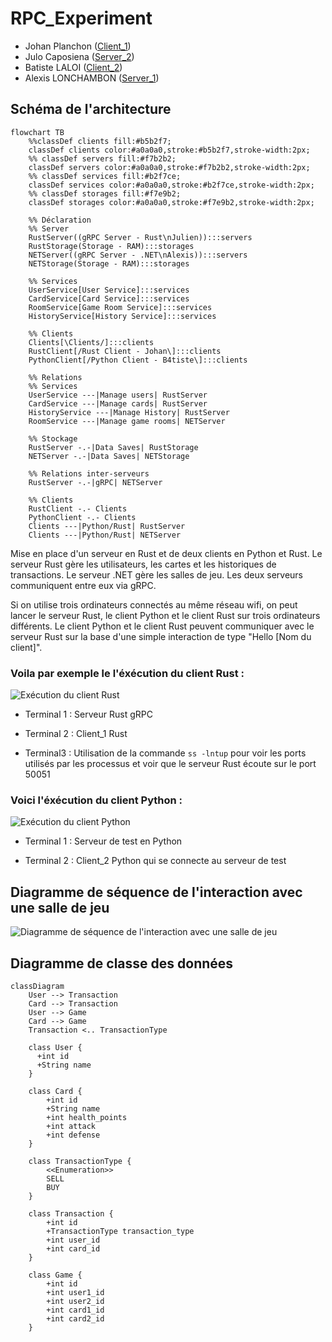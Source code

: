 # RPC_Experiment

- Johan Planchon ([Client_1](./Client_1/README.md))
- Julo Caposiena ([Server_2](./Server_2/README.md))
- Batiste LALOI ([Client_2](./Client_2/README.md))
- Alexis LONCHAMBON ([Server_1](./Server_1/README.md))

## Schéma de l'architecture

```mermaid
flowchart TB
    %%classDef clients fill:#b5b2f7;
    classDef clients color:#a0a0a0,stroke:#b5b2f7,stroke-width:2px;
    %% classDef servers fill:#f7b2b2;
    classDef servers color:#a0a0a0,stroke:#f7b2b2,stroke-width:2px;
    %% classDef services fill:#b2f7ce;
    classDef services color:#a0a0a0,stroke:#b2f7ce,stroke-width:2px;
    %% classDef storages fill:#f7e9b2;
    classDef storages color:#a0a0a0,stroke:#f7e9b2,stroke-width:2px;

    %% Déclaration
    %% Server
    RustServer((gRPC Server - Rust\nJulien)):::servers
    RustStorage(Storage - RAM):::storages
    NETServer((gRPC Server - .NET\nAlexis)):::servers
    NETStorage(Storage - RAM):::storages

    %% Services
    UserService[User Service]:::services
    CardService[Card Service]:::services
    RoomService[Game Room Service]:::services
    HistoryService[History Service]:::services

    %% Clients
    Clients[\Clients/]:::clients
    RustClient[/Rust Client - Johan\]:::clients
    PythonClient[/Python Client - B4tiste\]:::clients

    %% Relations
    %% Services
    UserService ---|Manage users| RustServer
    CardService ---|Manage cards| RustServer
    HistoryService ---|Manage History| RustServer
    RoomService ---|Manage game rooms| NETServer

    %% Stockage
    RustServer -.-|Data Saves| RustStorage
    NETServer -.-|Data Saves| NETStorage

    %% Relations inter-serveurs
    RustServer -.-|gRPC| NETServer

    %% Clients
    RustClient -.- Clients
    PythonClient -.- Clients
    Clients ---|Python/Rust| RustServer
    Clients ---|Python/Rust| NETServer
```

Mise en place d'un serveur en Rust et de deux clients en Python et Rust. Le serveur Rust gère les utilisateurs, les cartes et les historiques de transactions. Le serveur .NET gère les salles de jeu. Les deux serveurs communiquent entre eux via gRPC.

Si on utilise trois ordinateurs connectés au même réseau wifi, on peut lancer le serveur Rust, le client Python et le client Rust sur trois ordinateurs différents. Le client Python et le client Rust peuvent communiquer avec le serveur Rust sur la base d'une simple interaction de type "Hello [Nom du client]".

### Voila par exemple le l'éxécution du client Rust : 

![Exécution du client Rust](https://cdn.discordapp.com/attachments/959542735516352562/1110659994753445918/image.png)

- Terminal 1 : Serveur Rust gRPC

- Terminal 2 : Client_1 Rust

- Terminal3 : Utilisation de la commande `ss -lntup` pour voir les ports utilisés par les processus et voir que le serveur Rust écoute sur le port 50051

### Voici l'éxécution du client Python :

![Exécution du client Python](https://cdn.discordapp.com/attachments/1110462911127748668/1110662812512043099/image.png)

- Terminal 1 : Serveur de test en Python

- Terminal 2 : Client_2 Python qui se connecte au serveur de test

## Diagramme de séquence de l'interaction avec une salle de jeu

![Diagramme de séquence de l'interaction avec une salle de jeu](https://kroki.io/plantuml/png/eNqFUktuwjAQ3fsUo3TBpizIkkUFohX7RBxg6kyokWNH_qAep1vOkYt1bMK_olIWVuZ9PV74gC7ETguUwTrYzAA9FJugtPIYKDqYFadZ-TArC9EzX0nVowlQVxlRk9unaRV9uAWsqzoj1tgRVNZ2kLBKUiEEW0_fWGIO79ShaQj4k244kINoCDxqnf_tKAp2YjDLzWGVIKDxFpCcpqPeyppWuQ6DsiYrHk8PggzfzJ7DXwFDIBOYZGO-AQ5e3gfvLU8c7awyjcvZ8iXQdewlCwRoJswefp7Gr9XWYBoNh0-mHKUA9yQZHb_HJB7OHUq4K4HZ68pGCGO5g1PbrwC2TYt76dlj64gMs5djSV584jfkTy6XPcHVoiYj8FKQpx9tSzJE7j856yR8WheXSG_tqicTKjJ7y9U026muZ5IHiVpGPRzu6v0FxTiGvCzzPyQIsSDTpPf_C7wcAdU=)


## Diagramme de classe des données

```mermaid
classDiagram
    User --> Transaction
    Card --> Transaction
    User --> Game
    Card --> Game
    Transaction <.. TransactionType

    class User {
      +int id
      +String name
    }

    class Card {
        +int id
        +String name
        +int health_points
        +int attack
        +int defense
    }

    class TransactionType {
        <<Enumeration>>
        SELL
        BUY
    }

    class Transaction {
        +int id
        +TransactionType transaction_type
        +int user_id
        +int card_id
    }

    class Game {
        +int id
        +int user1_id
        +int user2_id
        +int card1_id
        +int card2_id
    }
```